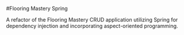 #Flooring Mastery Spring

A refactor of the Flooring Mastery CRUD application utilizing Spring for dependency injection and incorporating aspect-oriented programming.
